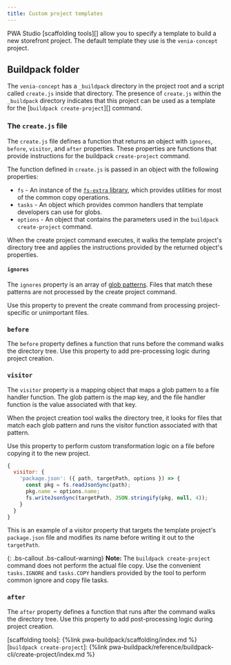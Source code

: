```yaml
---
title: Custom project templates
---
```


PWA Studio [scaffolding tools][] allow you to specify a template to build a new storefront project.
The default template they use is the `venia-concept` project.

## Buildpack folder

The `venia-concept` has a `_buildpack` directory in the project root and a script called `create.js` inside that directory.
The presence of `create.js` within the `_buildpack` directory indicates that this project can be used as a template for the [`buildpack create-project`][] command.

### The `create.js` file

The `create.js` file defines a function that returns an object with `ignores`, `before`, `visitor`, and `after` properties.
These properties are functions that provide instructions for the buildpack `create-project` command.

The function defined in `create.js` is passed in an object with the following properties:

-   `fs` - An instance of the [`fs-extra` library][], which provides utilities for most of the common copy operations.
-   `tasks` - An object which provides common handlers that template developers can use for globs.
-   `options` - An object that contains the parameters used in the `buildpack create-project` command.

When the create project command executes, it walks the template project's directory tree and applies the instructions provided by the returned object's properties.

#### `ignores`

The `ignores` property is an array of [glob patterns][].
Files that match these patterns are not processed by the create project command.

Use this property to prevent the create command from processing project-specific or unimportant files.

### `before`

The `before` property defines a function that runs before the command walks the directory tree.
Use this property to add pre-processing logic during project creation.

### `visitor`

The `visitor` property is a mapping object that maps a glob pattern to a file handler function.
The glob pattern is the map key, and the file handler function is the value associated with that key.

When the project creation tool walks the directory tree, it looks for files that match each glob pattern and runs the visitor function associated with that pattern.

Use this property to perform custom transformation logic on a file before copying it to the new project.

```js
{
  visitor: {
    'package.json': ({ path, targetPath, options }) => {
      const pkg = fs.readJsonSync(path);
      pkg.name = options.name;
      fs.writeJsonSync(targetPath, JSON.stringify(pkg, null, 4));
    }
  }
}
```

This is an example of a visitor property that targets the template project's `package.json` file and modifies its name before writing it out to the `targetPath`.

{: .bs-callout .bs-callout-warning}
**Note:**
The `buildpack create-project` command does not perform the actual file copy.
Use the convenient `tasks.IGNORE` and `tasks.COPY` handlers provided by the tool to perform common ignore and copy file tasks.

### `after`

The `after` property defines a function that runs after the command walks the directory tree.
Use this property to add post-processing logic during project creation.

[scaffolding tools]: {%link pwa-buildpack/scaffolding/index.md %}
[`buildpack create-project`]: {%link pwa-buildpack/reference/buildpack-cli/create-project/index.md %}

[glob patterns]: https://en.wikipedia.org/wiki/Glob_(programming)
[`fs-extra` library]: https://www.npmjs.com/package/fs-extra
